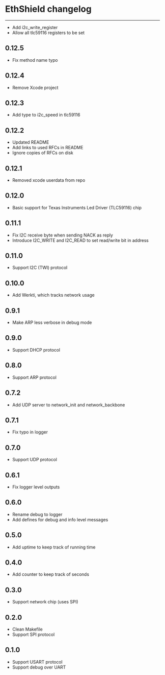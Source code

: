 EthShield changelog
===================

------
- Add i2c_write_register
- Allow all tlc59116 registers to be set

0.12.5
------
- Fix method name typo

0.12.4
------
- Remove Xcode project

0.12.3
------
- Add type to i2c_speed in tlc59116

0.12.2
------
- Updated README
- Add links to used RFCs in README
- Ignore copies of RFCs on disk

0.12.1
------
- Removed xcode userdata from repo

0.12.0
------
- Basic support for Texas Instruments Led Driver (TLC59116) chip

0.11.1
------
- Fix I2C receive byte when sending NACK as reply
- Introduce I2C_WRITE and I2C_READ to set read/write bit in address

0.11.0
------
- Support I2C (TWI) protocol

0.10.0
------
- Add Werkti, which tracks network usage

0.9.1
-----
- Make ARP less verbose in debug mode

0.9.0
-----
- Support DHCP protocol

0.8.0
-----
- Support ARP protocol

0.7.2
-----
- Add UDP server to network_init and network_backbone

0.7.1
-----
- Fix typo in logger

0.7.0
-----
- Support UDP protocol

0.6.1
-----
- Fix logger level outputs

0.6.0
-----
- Rename debug to logger
- Add defines for debug and info level messages

0.5.0
-----
- Add uptime to keep track of running time

0.4.0
-----
- Add counter to keep track of seconds

0.3.0
-----
- Support network chip (uses SPI)

0.2.0
-----
- Clean Makefile
- Support SPI protocol

0.1.0
-----
- Support USART protocol
- Support debug over UART

